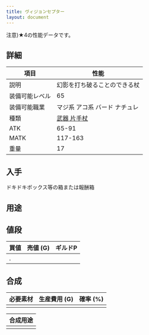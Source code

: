 ```yaml
---
title: ヴィジョンセプター
layout: document
---
```

注意)★4の性能データです。

## 詳細

|項目|性能|
|---|---|
|説明|幻影を打ち破ることのできる杖|
|装備可能レベル|65|
|装備可能職業|マジ系 アコ系 バード ナチュレ|
|種類|[武器 片手杖](武器(片手杖))|
|ATK|65-91|
|MATK|117-163|
|重量|17|

## 入手

ドキドキボックス等の箱または報酬箱

## 用途

## 値段

|買値|売値 (G)|ギルドP|
|---|---|---|
|.|||

## 合成

|必要素材|生産費用 (G)|確率 (%)|
|---|---|---|
||||


|合成用途|
|---|
||
